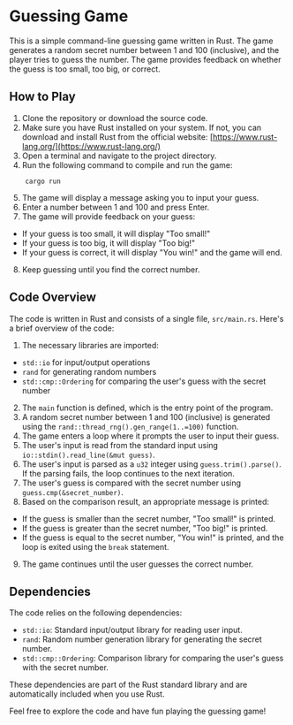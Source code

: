 # Guessing Game

This is a simple command-line guessing game written in Rust. The game generates a random secret number between 1 and 100 (inclusive), and the player tries to guess the number. The game provides feedback on whether the guess is too small, too big, or correct.

## How to Play

1. Clone the repository or download the source code.
2. Make sure you have Rust installed on your system. If not, you can download and install Rust from the official website: [https://www.rust-lang.org/](https://www.rust-lang.org/)
3. Open a terminal and navigate to the project directory.
4. Run the following command to compile and run the game:
```
    cargo run
```
5. The game will display a message asking you to input your guess.
6. Enter a number between 1 and 100 and press Enter.
7. The game will provide feedback on your guess:
- If your guess is too small, it will display "Too small!"
- If your guess is too big, it will display "Too big!"
- If your guess is correct, it will display "You win!" and the game will end.
8. Keep guessing until you find the correct number.

## Code Overview

The code is written in Rust and consists of a single file, `src/main.rs`. Here's a brief overview of the code:

1. The necessary libraries are imported:
- `std::io` for input/output operations
- `rand` for generating random numbers
- `std::cmp::Ordering` for comparing the user's guess with the secret number
2. The `main` function is defined, which is the entry point of the program.
3. A random secret number between 1 and 100 (inclusive) is generated using the `rand::thread_rng().gen_range(1..=100)` function.
4. The game enters a loop where it prompts the user to input their guess.
5. The user's input is read from the standard input using `io::stdin().read_line(&mut guess)`.
6. The user's input is parsed as a `u32` integer using `guess.trim().parse()`. If the parsing fails, the loop continues to the next iteration.
7. The user's guess is compared with the secret number using `guess.cmp(&secret_number)`.
8. Based on the comparison result, an appropriate message is printed:
- If the guess is smaller than the secret number, "Too small!" is printed.
- If the guess is greater than the secret number, "Too big!" is printed.
- If the guess is equal to the secret number, "You win!" is printed, and the loop is exited using the `break` statement.
9. The game continues until the user guesses the correct number.

## Dependencies

The code relies on the following dependencies:

- `std::io`: Standard input/output library for reading user input.
- `rand`: Random number generation library for generating the secret number.
- `std::cmp::Ordering`: Comparison library for comparing the user's guess with the secret number.

These dependencies are part of the Rust standard library and are automatically included when you use Rust.

Feel free to explore the code and have fun playing the guessing game!

